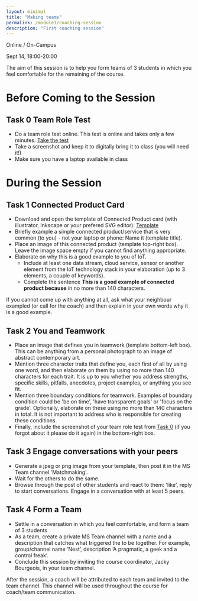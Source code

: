 ```yaml
---
layout: minimal
title: "Making teams"
permalink: /module1/coaching-session
description: "First coaching session"
---
```


<span class="mdi mdi-map-marker-outline"></span>Online / On-Campus

<span class="mdi mdi-timelapse"></span>Sept 14, 18:00-20:00

The aim of this session is to help you form teams of 3 students in which you feel comfortable for the remaining of the course.

# Before Coming to the Session

## Task 0 Team Role Test

* Do a team role test online. This test is online and takes only a few minutes: [Take the test](https://www.idrlabs.com/team-role/test.php)
* Take a screenshot and keep it to digitally bring it to class (you will need it!)
* Make sure you have a laptop available in class

# During the Session

## Task 1 Connected Product Card

* Download and open the template of Connected Product card (with illustrator, Inkscape or your prefered SVG editor): [Template](/assets/img/courses/id5415/template-connected-product.svg)
* Briefly example a simple connected product/service that is very common (to you) - not your laptop or phone: Name it (template title).
* Place an image of this connected product (template top-right box). Leave the image space empty if you cannot find anything appropriate.
* Elaborate on why this is a good example to you of IoT.
    * Include at least one data stream, cloud service, sensor or another element from the IoT technology stack in your elaboration (up to 3 elements, a couple of keywords).
    * Complete the sentence **This is a good example of connected product because** in no more than 140 characters.

If you cannot come up with anything at all, ask what your neighbour exampled (or call for the coach) and then explain in your own words why it is a good example.

## Task 2 You and Teamwork

* Place an image that defines you in teamwork (template bottom-left box). This can be anything from a personal photograph to an image of abstract contemporary art.
* Mention three character traits that define you, each first of all by using one word, and then elaborate on them by using no more than 140 characters for each trait. It is up to you whether you address strengths, specific skills, pitfalls, anecdotes, project examples, or anything you see fit.
* Mention three boundary conditions for teamwork. Examples of boundary condition could be 'be on time', 'have transparent goals' or 'focus on the grade'. Optionally, elaborate on these using no more than 140 characters in total. It is not important to address who is responsible for creating these conditions.
* Finally, include the screenshot of your team role test from [Task 0](#task-0-team-role-test) (if you forgot about it please do it again) in the bottom-right box.

## Task 3 Engage conversations with your peers

* Generate a jpeg or png image from your template, then post it in the MS Team channel 'Matchmaking'.
* Wait for the others to do the same.
* Browse through the post of other students and react to them: 'like', reply to start conversations. Engage in a conversation with at least 5 peers.

## Task 4 Form a Team

* Settle in a conversation in which you feel comfortable, and form a team of 3 students
* As a team, create a private MS Team channel with a name and a description that catches what triggered the  to be together. For example, group/channel name ‘Nest’, description ‘A pragmatic, a geek and a control freak’.
* Conclude this session by inviting the course coordinator, Jacky Bourgeois, in your team channel.

After the session, a coach will be attributed to each team and invited to the team channel. This channel will be used throughout the course for coach/team communication.

